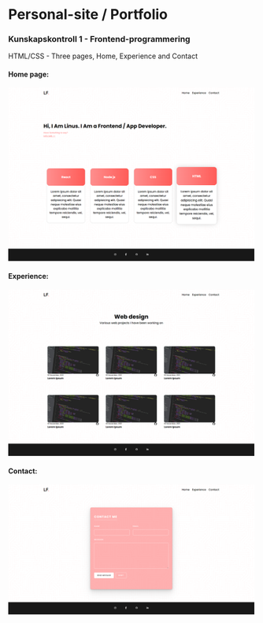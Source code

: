 # Personal-site / Portfolio

### Kunskapskontroll 1 - Frontend-programmering

<p>HTML/CSS - Three pages, Home, Experience and Contact</p>

<h4>Home page:</h4>

<img width="500" alt="portfolio_view" src="images\home-page.png">

<br>
<h4>Experience:</h4>

<img width="500" alt="portfolio_view" src="images\experience-page.png">

<br>
<h4>Contact:</h4>

<img width="500" alt="portfolio_view" src="images\contact-page.png">
